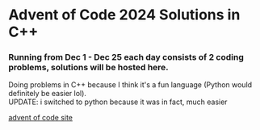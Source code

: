 # Advent of Code 2024 Solutions in C++
### Running from Dec 1 - Dec 25 each day consists of 2 coding problems, solutions will be hosted here.

Doing problems in C++ because I think it's a fun language (Python would definitely be easier lol). <br>
UPDATE: i switched to python because it was in fact, much easier

[advent of code site](https://www.adventofcode.com/2024)
